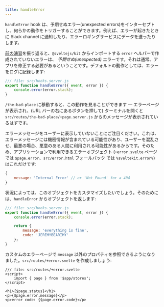 ```yaml
---
title: handleError
---
```


`handleError` hook は、予期せぬエラー(unexpected errors)をインターセプトし、何らかの動作をトリガーすることができます。例えば、エラーが起きたときに Slack channel に通知したり、エラーロギングサービスにデータを送ったりします。

[前の演習](error-basics)を振り返ると、`@sveltejs/kit` からインポートする `error` ヘルパーで作成されていないエラーは、 _予期せぬ(unexpected)_ エラーです。それは通常、アプリを修正する必要があるということです。デフォルトの動作としては、エラーをログに記録します:

```js
/// file: src/hooks.server.js
export function handleError({ event, error }) {
	console.error(error.stack);
}
```

`/the-bad-place` に移動すると、この動作を見ることができます — エラーページが表示され、(URL バーの右にあるボタンを押して) ターミナルを開くと `src/routes/the-bad-place/+page.server.js` からのメッセージが表示されているはずです。

エラーメッセージをユーザーに表示していないことにご注目ください。これは、エラーメッセージには機密情報が含まれている可能性があり、ユーザーを混乱させ、最悪の場合、悪意のある人間に利用される可能性があるからです。そのため、アプリケーションで利用できるエラーオブジェクト (`+error.svelte` ページでは `$page.error`、`src/error.html` フォールバック では `%sveltekit.error%`) はこれだけです:

<!-- prettier-ignore-start -->
```js
{
	message: 'Internal Error' // or 'Not Found' for a 404
}
```
<!-- prettier-ignore-end -->

状況によっては、このオブジェクトをカスタマイズしたいでしょう。そのためには、`handleError` からオブジェクトを返します:

```js
/// file: src/hooks.server.js
export function handleError({ event, error }) {
	console.error(error.stack);

	return {
		message: 'everything is fine',
		code: 'JEREMYBEARIMY'
	};
}
```

カスタムのエラーページで `message` 以外のプロパティを参照できるようになりました。`src/routes/+error.svelte` を作成しましょう:

```svelte
/// file: src/routes/+error.svelte
<script>
	import { page } from '$app/stores';
</script>

<h1>{$page.status}</h1>
<p>{$page.error.message}</p>
<p>error code: {$page.error.code}</p>
```

